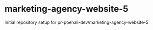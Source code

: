 # marketing-agency-website-5

Initial repository setup for pr-poehali-dev/marketing-agency-website-5